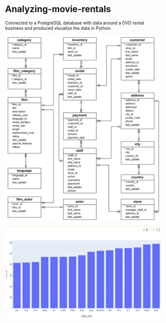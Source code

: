 # Analyzing-movie-rentals
Connected to a PostgreSQL database with data around a DVD rental business and produced visualize the data in Python. 


<p align="center">
  <img width="900" height="600" src="https://github.com/jacquie0583/Analyzing-movie-rentals/blob/main/Picture1.png">
</p>


<p align="center">
  <img width="3000" height="300" src="https://github.com/jacquie0583/Analyzing-movie-rentals/blob/main/Picture2.png">
</p>
